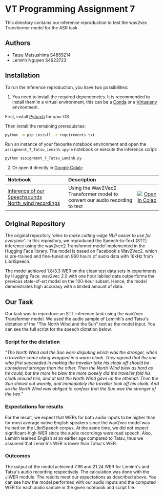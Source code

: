 # VT Programming Assignment 7

This directory contains our inference reproduction to test the wav2vec Transformer model for the ASR task.

## Authors

- Tatsu Matsushima S4869214
- Leminh Nguyen S4923723

## Installation

To run the inference reproduction, you have two possibilities:

1. You need to install the required dependencies. It is recommended to install them in a virtual environment, this can be a [Conda](https://docs.conda.io/en/latest/) or a [Virtualenv](https://virtualenv.pypa.io/en/latest/) environment.

First, install [Pytorch](https://pytorch.org/get-started/locally/) for your OS.

Then install the remaining prerequisites:

```sh
python -m pip install -r requirements.txt
```

Run an instance of your favourite notebook environment and open the `assignment_7_Tatsu_Leminh.ipynb` notebook or execute the inference script:

```sh
python assignment_7_Tatsu_Leminh.py
```

2. Or open it directly in [Google Colab](https://colab.research.google.com/):

| Notebook                                                     | Description                                                  |                                                              |
| :----------------------------------------------------------- | :----------------------------------------------------------- | -----------------------------------------------------------: |
| [Inference of our Speechsounds North_wind recordings](https://colab.research.google.com/drive/1miIUmG_4x8fNbpJ0X8FrwxIJMm3SmUbx?usp=sharing) | Using the Wav2Vec2 Transformer model to convert our audio recording to text | [![Open In Colab](https://colab.research.google.com/assets/colab-badge.svg)](https://colab.research.google.com/drive/1miIUmG_4x8fNbpJ0X8FrwxIJMm3SmUbx?usp=sharing) |

## Original Repository

The original repository *'aims to make cutting-edge NLP easier to use for everyone'*. In this repository, we reproduced the Speech-to-Text (STT) inference using the wav2vec2 Transformer model implemented in the Hugging Face library. The model is based on Facebook's Wav2Vec2, which is pre-trained and fine-tuned on 960 hours of audio data with 16kHz from LibriSpeech.

The model achieved 1.8/3.3 WER on the clean test data sets in experiments by Hugging Face. wav2vec 2.0 with one hour lablled data outperforms the previous state-of-art model on the 100-hour subset. Hence, the model demonstrates high accuracy with a limited amount of data.

## Our Task

Our task was to reproduce an STT inference task using the wav2vec Transformer model. We used the audio sample of Leminh's and Tatsu's dictation of the "The North Wind and the Sun" text as the model input. You can see the full script for the speech dictation below.

### Script for the dictation

*"The North Wind and the Sun were disputing which was the stronger, when a traveller came along wrapped in a warm cloak. They agreed that the one who first succeeded in making the traveller take his cloak off should be considered stronger than the other. Then the North Wind blew as hard as he could, but the more he blew the more closely did the traveller fold his cloak around him; and at last the North Wind gave up the attempt. Then the Sun shined out warmly, and immediately the traveller took off his cloak. And so the North Wind was obliged to confess that the Sun was the stronger of the two."*

### Expectations for results
For the result, we expect that WERs for both audio inputs to be higher than for most average native English speakers since the wav2vec model was trained on the LibriSpeech corpus. At the same time, we did not expect significant-high WER since the audio recordings were read speech. Also, Leminh learned English at an earlier age compared to Tatsu, thus we assumed that Leminh's WER is lower than Tatsu's WER. 

### Outcomes
The output of the model achieved 7.96 and 21.24 WER for Leminh's and Tatsu's audio recording respectively. The calculation was done with the JiWER module. The results meet our expectations as described above. You can see how the model performed with our audio inputs and the computed WER for each audio sample in the given notebook and script file. 
